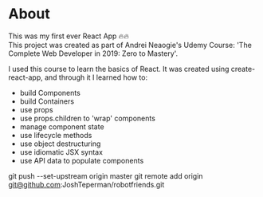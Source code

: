 # About
This was my first ever React App 🔥🔥\
This project was created as part of Andrei Neaogie's Udemy Course: 'The Complete Web Developer in 2019: Zero to Mastery'. 

I used this course to learn the basics of React. It was created using create-react-app, and through it I learned how to:
- build Components 
- build Containers
- use props
- use props.children to 'wrap' components
- manage component state 
- use lifecycle methods
- use object destructuring
- use idiomatic JSX syntax
- use API data to populate components


git push --set-upstream origin master
git remote add origin git@github.com:JoshTeperman/robotfriends.git